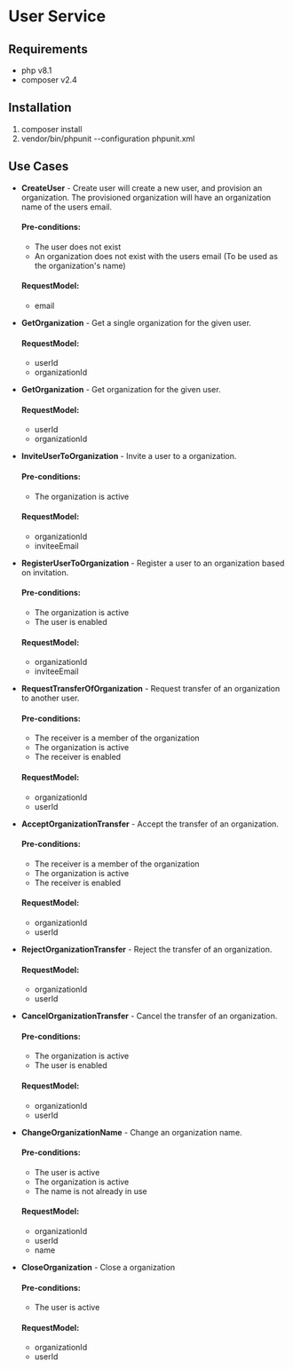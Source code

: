 # User Service

## Requirements
* php v8.1
* composer v2.4


## Installation
1. composer install
2. vendor/bin/phpunit --configuration phpunit.xml

## Use Cases

* **CreateUser** - Create user will create a new user, and provision an organization. The provisioned organization will have an organization
                   name of the users email.

  #### Pre-conditions:
    - The user does not exist
    - An organization does not exist with the users email (To be used as the organization's name)
                    
  #### RequestModel:
  - email


* **GetOrganization** - Get a single organization for the given user.

  #### RequestModel:
    - userId
    - organizationId


* **GetOrganization** - Get organization for the given user.

  #### RequestModel:
    - userId
    - organizationId


* **InviteUserToOrganization** - Invite a user to a organization.

  #### Pre-conditions:
    - The organization is active

  #### RequestModel:
  - organizationId
  - inviteeEmail


* **RegisterUserToOrganization** - Register a user to an organization based on invitation.

  #### Pre-conditions:
    - The organization is active
    - The user is enabled

  #### RequestModel:
    - organizationId
    - inviteeEmail


* **RequestTransferOfOrganization** - Request transfer of an organization to another user.

  #### Pre-conditions:
    - The receiver is a member of the organization
    - The organization is active
    - The receiver is enabled

  #### RequestModel:
    - organizationId
    - userId


* **AcceptOrganizationTransfer** - Accept the transfer of an organization.

  #### Pre-conditions:
    - The receiver is a member of the organization
    - The organization is active
    - The receiver is enabled

  #### RequestModel:
    - organizationId
    - userId


* **RejectOrganizationTransfer** - Reject the transfer of an organization.

  #### RequestModel:
    - organizationId
    - userId


* **CancelOrganizationTransfer** - Cancel the transfer of an organization.

  #### Pre-conditions:
    - The organization is active
    - The user is enabled

  #### RequestModel:
    - organizationId
    - userId


* **ChangeOrganizationName** - Change an organization name.

  #### Pre-conditions:
    - The user is active
    - The organization is active
    - The name is not already in use

  #### RequestModel:
    - organizationId
    - userId
    - name

    
* **CloseOrganization** - Close a organization

    #### Pre-conditions:
    - The user is active

   #### RequestModel:
    - organizationId
    - userId